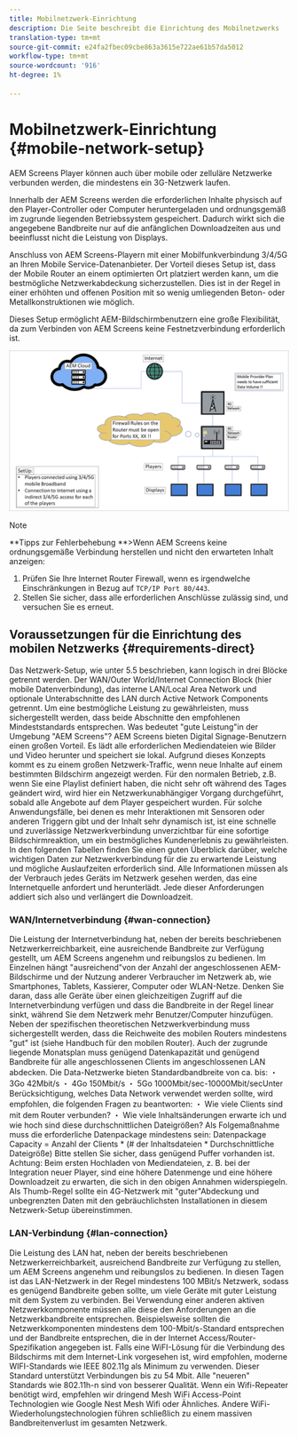 ```yaml
---
title: Mobilnetzwerk-Einrichtung
description: Die Seite beschreibt die Einrichtung des Mobilnetzwerks
translation-type: tm+mt
source-git-commit: e24fa2fbec09cbe863a3615e722ae61b57da5012
workflow-type: tm+mt
source-wordcount: '916'
ht-degree: 1%

---
```



# Mobilnetzwerk-Einrichtung {#mobile-network-setup}

AEM Screens Player können auch über mobile oder zelluläre Netzwerke verbunden werden, die mindestens ein 3G-Netzwerk laufen.

Innerhalb der AEM Screens werden die erforderlichen Inhalte physisch auf den Player-Controller oder Computer heruntergeladen und ordnungsgemäß im zugrunde liegenden Betriebssystem gespeichert. Dadurch wirkt sich die angegebene Bandbreite nur auf die anfänglichen Downloadzeiten aus und beeinflusst nicht die Leistung von Displays.

Anschluss von AEM Screens-Playern mit einer Mobilfunkverbindung 3/4/5G an Ihren Mobile Service-Datenanbieter. Der Vorteil dieses Setup ist, dass der Mobile Router an einem optimierten Ort platziert werden kann, um die bestmögliche Netzwerkabdeckung sicherzustellen. Dies ist in der Regel in einer erhöhten und offenen Position mit so wenig umliegenden Beton- oder Metallkonstruktionen wie möglich.

Dieses Setup ermöglicht AEM-Bildschirmbenutzern eine große Flexibilität, da zum Verbinden von AEM Screens keine Festnetzverbindung erforderlich ist.

![](/help/using/assets/mobile-network-1.png)

>[!NOTE]
>**Tipps zur Fehlerbehebung **>Wenn AEM Screens keine ordnungsgemäße Verbindung herstellen und nicht den erwarteten Inhalt anzeigen:
>
>1. Prüfen Sie Ihre Internet Router Firewall, wenn es irgendwelche Einschränkungen in Bezug auf `TCP/IP Port 80/443`.
>1. Stellen Sie sicher, dass alle erforderlichen Anschlüsse zulässig sind, und versuchen Sie es erneut.



## Voraussetzungen für die Einrichtung des mobilen Netzwerks {#requirements-direct}

Das Netzwerk-Setup, wie unter 5.5 beschrieben, kann logisch in drei Blöcke getrennt werden. Der WAN/Outer World/Internet Connection Block (hier mobile Datenverbindung), das interne LAN/Local Area Network und optionale Unterabschnitte des LAN durch Active Network Components getrennt.
Um eine bestmögliche Leistung zu gewährleisten, muss sichergestellt werden, dass beide Abschnitte den empfohlenen Mindeststandards entsprechen.
Was bedeutet &quot;gute Leistung&quot;in der Umgebung &quot;AEM Screens&quot;?
AEM Screens bieten Digital Signage-Benutzern einen großen Vorteil. Es lädt alle erforderlichen Mediendateien wie Bilder und Video herunter und speichert sie lokal. Aufgrund dieses Konzepts kommt es zu einem großen Netzwerk-Traffic, wenn neue Inhalte auf einem bestimmten Bildschirm angezeigt werden.
Für den normalen Betrieb, z.B. wenn Sie eine Playlist definiert haben, die nicht sehr oft während des Tages geändert wird, wird hier ein Netzwerkunabhängiger Vorgang durchgeführt, sobald alle Angebote auf dem Player gespeichert wurden.
Für solche Anwendungsfälle, bei denen es mehr Interaktionen mit Sensoren oder anderen Triggern gibt und der Inhalt sehr dynamisch ist, ist eine schnelle und zuverlässige Netzwerkverbindung unverzichtbar für eine sofortige Bildschirmreaktion, um ein bestmögliches Kundenerlebnis zu gewährleisten.
In den folgenden Tabellen finden Sie einen guten Überblick darüber, welche wichtigen Daten zur Netzwerkverbindung für die zu erwartende Leistung und mögliche Auslaufzeiten erforderlich sind.
Alle Informationen müssen als der Verbrauch jedes Geräts im Netzwerk gesehen werden, das eine Internetquelle anfordert und herunterlädt. Jede dieser Anforderungen addiert sich also und verlängert die Downloadzeit.


### WAN/Internetverbindung {#wan-connection}

Die Leistung der Internetverbindung hat, neben der bereits beschriebenen Netzwerkerreichbarkeit, eine ausreichende Bandbreite zur Verfügung gestellt, um AEM Screens angenehm und reibungslos zu bedienen. Im Einzelnen hängt &quot;ausreichend&quot;von der Anzahl der angeschlossenen AEM-Bildschirme und der Nutzung anderer Verbraucher im Netzwerk ab, wie Smartphones, Tablets, Kassierer, Computer oder WLAN-Netze.
Denken Sie daran, dass alle Geräte über einen gleichzeitigen Zugriff auf die Internetverbindung verfügen und dass die Bandbreite in der Regel linear sinkt, während Sie dem Netzwerk mehr Benutzer/Computer hinzufügen.
Neben der spezifischen theoretischen Netzwerkverbindung muss sichergestellt werden, dass die Reichweite des mobilen Routers mindestens &quot;gut&quot; ist (siehe Handbuch für den mobilen Router). Auch der zugrunde liegende Monatsplan muss genügend Datenkapazität und genügend Bandbreite für alle angeschlossenen Clients im angeschlossenen LAN abdecken.
Die Data-Netzwerke bieten Standardbandbreite von ca. bis:
・ 3Go 42Mbit/s ・ 4Go 150Mbit/s ・ 5Go 1000Mbit/sec-10000Mbit/secUnter Berücksichtigung, welches Data Network verwendet werden sollte, wird empfohlen, die folgenden Fragen zu beantworten:
・ Wie viele Clients sind mit dem Router verbunden?
・ Wie viele Inhaltsänderungen erwarte ich und wie hoch sind diese durchschnittlichen Dateigrößen?
Als Folgemaßnahme muss die erforderliche Datenpackage mindestens sein:
Datenpackage Capacity = Anzahl der Clients * (# der Inhaltsdateien * Durchschnittliche Dateigröße) Bitte stellen Sie sicher, dass genügend Puffer vorhanden ist.
Achtung: Beim ersten Hochladen von Mediendateien, z. B. bei der Integration neuer Player, sind eine höhere Datenmenge und eine höhere Downloadzeit zu erwarten, die sich in den obigen Annahmen widerspiegeln.
Als Thumb-Regel sollte ein 4G-Netzwerk mit &quot;guter&quot;Abdeckung und unbegrenzten Daten mit den gebräuchlichsten Installationen in diesem Netzwerk-Setup übereinstimmen.


### LAN-Verbindung {#lan-connection}

Die Leistung des LAN hat, neben der bereits beschriebenen Netzwerkerreichbarkeit, ausreichend Bandbreite zur Verfügung zu stellen, um AEM Screens angenehm und reibungslos zu bedienen. In diesen Tagen ist das LAN-Netzwerk in der Regel mindestens 100 MBit/s Netzwerk, sodass es genügend Bandbreite geben sollte, um viele Geräte mit guter Leistung mit dem System zu verbinden. Bei Verwendung einer anderen aktiven Netzwerkkomponente müssen alle diese den Anforderungen an die Netzwerkbandbreite entsprechen. Beispielsweise sollten die Netzwerkkomponenten mindestens dem 100-Mbit/s-Standard entsprechen und der Bandbreite entsprechen, die in der Internet Access/Router-Spezifikation angegeben ist.
Falls eine WiFI-Lösung für die Verbindung des Bildschirms mit dem Internet-Link vorgesehen ist, wird empfohlen, moderne WIFI-Standards wie IEEE 802.11g als Minimum zu verwenden. Dieser Standard unterstützt Verbindungen bis zu 54 Mbit. Alle &quot;neueren&quot; Standards wie 802.11h-n sind von besserer Qualität. Wenn ein Wifi-Repeater benötigt wird, empfehlen wir dringend Mesh WiFi Access-Point Technologien wie Google Nest Mesh Wifi oder Ähnliches.
Andere WiFi-Wiederholungstechnologien führen schließlich zu einem massiven Bandbreitenverlust im gesamten Netzwerk.
